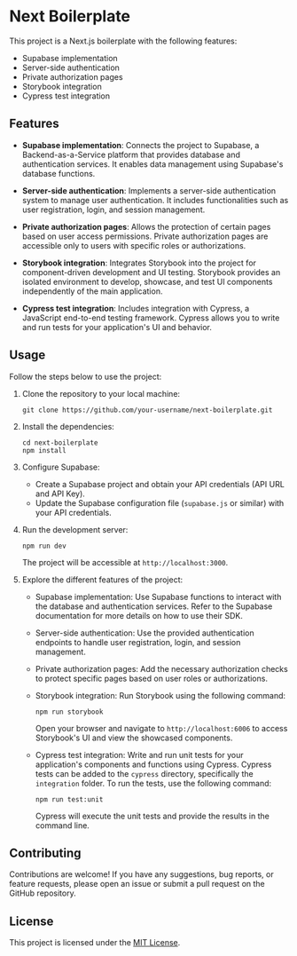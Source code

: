 # Next Boilerplate

This project is a Next.js boilerplate with the following features:

- Supabase implementation
- Server-side authentication
- Private authorization pages
- Storybook integration
- Cypress test integration

## Features

- **Supabase implementation**: Connects the project to Supabase, a Backend-as-a-Service platform that provides database and authentication services. It enables data management using Supabase's database functions.

- **Server-side authentication**: Implements a server-side authentication system to manage user authentication. It includes functionalities such as user registration, login, and session management.

- **Private authorization pages**: Allows the protection of certain pages based on user access permissions. Private authorization pages are accessible only to users with specific roles or authorizations.

- **Storybook integration**: Integrates Storybook into the project for component-driven development and UI testing. Storybook provides an isolated environment to develop, showcase, and test UI components independently of the main application.

- **Cypress test integration**: Includes integration with Cypress, a JavaScript end-to-end testing framework. Cypress allows you to write and run tests for your application's UI and behavior.

## Usage

Follow the steps below to use the project:

1. Clone the repository to your local machine:

   ```shell
   git clone https://github.com/your-username/next-boilerplate.git
   ```

2. Install the dependencies:

   ```shell
   cd next-boilerplate
   npm install
   ```

3. Configure Supabase:

   - Create a Supabase project and obtain your API credentials (API URL and API Key).
   - Update the Supabase configuration file (`supabase.js` or similar) with your API credentials.

4. Run the development server:

   ```shell
   npm run dev
   ```

   The project will be accessible at `http://localhost:3000`.

5. Explore the different features of the project:

   - Supabase implementation: Use Supabase functions to interact with the database and authentication services. Refer to the Supabase documentation for more details on how to use their SDK.
   - Server-side authentication: Use the provided authentication endpoints to handle user registration, login, and session management.
   - Private authorization pages: Add the necessary authorization checks to protect specific pages based on user roles or authorizations.
   - Storybook integration: Run Storybook using the following command:

     ```shell
     npm run storybook
     ```

     Open your browser and navigate to `http://localhost:6006` to access Storybook's UI and view the showcased components.

   - Cypress test integration: Write and run unit tests for your application's components and functions using Cypress. Cypress tests can be added to the `cypress` directory, specifically the `integration` folder. To run the tests, use the following command:

     ```shell
     npm run test:unit
     ```

     Cypress will execute the unit tests and provide the results in the command line.

## Contributing

Contributions are welcome! If you have any suggestions, bug reports, or feature requests, please open an issue or submit a pull request on the GitHub repository.

## License

This project is licensed under the [MIT License](LICENSE).
